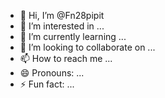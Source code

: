 - 👋 Hi, I’m @Fn28pipit
- 👀 I’m interested in ...
- 🌱 I’m currently learning ...
- 💞️ I’m looking to collaborate on ...
- 📫 How to reach me ...
- 😄 Pronouns: ...
- ⚡ Fun fact: ...

<!---
Fn28pipit/Fn28pipit is a ✨ special ✨ repository because its `README.md` (this file) appears on your GitHub profile.
You can click the Preview link to take a look at your changes.
--->
